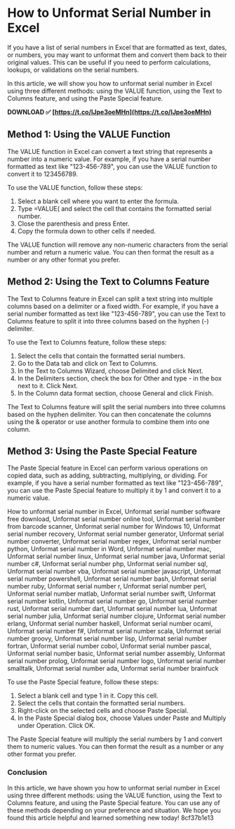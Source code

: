 
 
# How to Unformat Serial Number in Excel
 
If you have a list of serial numbers in Excel that are formatted as text, dates, or numbers, you may want to unformat them and convert them back to their original values. This can be useful if you need to perform calculations, lookups, or validations on the serial numbers.
 
In this article, we will show you how to unformat serial number in Excel using three different methods: using the VALUE function, using the Text to Columns feature, and using the Paste Special feature.
 
**DOWNLOAD ✅ [https://t.co/IJpe3oeMHn](https://t.co/IJpe3oeMHn)**


  
## Method 1: Using the VALUE Function
 
The VALUE function in Excel can convert a text string that represents a number into a numeric value. For example, if you have a serial number formatted as text like "123-456-789", you can use the VALUE function to convert it to 123456789.
 
To use the VALUE function, follow these steps:
 
1. Select a blank cell where you want to enter the formula.
2. Type =VALUE( and select the cell that contains the formatted serial number.
3. Close the parenthesis and press Enter.
4. Copy the formula down to other cells if needed.

The VALUE function will remove any non-numeric characters from the serial number and return a numeric value. You can then format the result as a number or any other format you prefer.
  
## Method 2: Using the Text to Columns Feature
 
The Text to Columns feature in Excel can split a text string into multiple columns based on a delimiter or a fixed width. For example, if you have a serial number formatted as text like "123-456-789", you can use the Text to Columns feature to split it into three columns based on the hyphen (-) delimiter.
 
To use the Text to Columns feature, follow these steps:

1. Select the cells that contain the formatted serial numbers.
2. Go to the Data tab and click on Text to Columns.
3. In the Text to Columns Wizard, choose Delimited and click Next.
4. In the Delimiters section, check the box for Other and type - in the box next to it. Click Next.
5. In the Column data format section, choose General and click Finish.

The Text to Columns feature will split the serial numbers into three columns based on the hyphen delimiter. You can then concatenate the columns using the & operator or use another formula to combine them into one column.
  
## Method 3: Using the Paste Special Feature
 
The Paste Special feature in Excel can perform various operations on copied data, such as adding, subtracting, multiplying, or dividing. For example, if you have a serial number formatted as text like "123-456-789", you can use the Paste Special feature to multiply it by 1 and convert it to a numeric value.
 
How to unformat serial number in Excel,  Unformat serial number software free download,  Unformat serial number online tool,  Unformat serial number from barcode scanner,  Unformat serial number for Windows 10,  Unformat serial number recovery,  Unformat serial number generator,  Unformat serial number converter,  Unformat serial number regex,  Unformat serial number python,  Unformat serial number in Word,  Unformat serial number mac,  Unformat serial number linux,  Unformat serial number java,  Unformat serial number c#,  Unformat serial number php,  Unformat serial number sql,  Unformat serial number vba,  Unformat serial number javascript,  Unformat serial number powershell,  Unformat serial number bash,  Unformat serial number ruby,  Unformat serial number r,  Unformat serial number perl,  Unformat serial number matlab,  Unformat serial number swift,  Unformat serial number kotlin,  Unformat serial number go,  Unformat serial number rust,  Unformat serial number dart,  Unformat serial number lua,  Unformat serial number julia,  Unformat serial number clojure,  Unformat serial number erlang,  Unformat serial number haskell,  Unformat serial number ocaml,  Unformat serial number f#,  Unformat serial number scala,  Unformat serial number groovy,  Unformat serial number lisp,  Unformat serial number fortran,  Unformat serial number cobol,  Unformat serial number pascal,  Unformat serial number basic,  Unformat serial number assembly,  Unformat serial number prolog,  Unformat serial number logo,  Unformat serial number smalltalk,  Unformat serial number ada,  Unformat serial number brainfuck
 
To use the Paste Special feature, follow these steps:

1. Select a blank cell and type 1 in it. Copy this cell.
2. Select the cells that contain the formatted serial numbers.
3. Right-click on the selected cells and choose Paste Special.
4. In the Paste Special dialog box, choose Values under Paste and Multiply under Operation. Click OK.

The Paste Special feature will multiply the serial numbers by 1 and convert them to numeric values. You can then format the result as a number or any other format you prefer.
  
### Conclusion
 
In this article, we have shown you how to unformat serial number in Excel using three different methods: using the VALUE function, using the Text to Columns feature, and using the Paste Special feature. You can use any of these methods depending on your preference and situation. We hope you found this article helpful and learned something new today!
 8cf37b1e13
 

